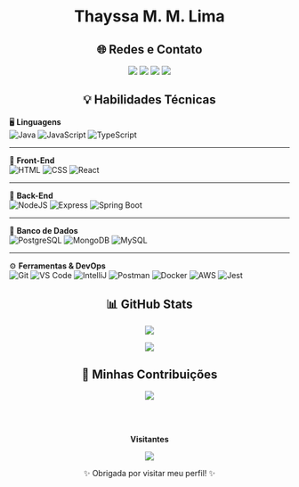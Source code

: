 <h1 align="center"><strong>Thayssa M. M. Lima</strong></h1>

<h2 align="center">🌐 Redes e Contato</h2>

<p align="center">
  <a href="https://www.linkedin.com/in/thayssa-miguel-mortari-lima-2aaa83241/" title="LinkedIn"><img src="https://img.shields.io/badge/-LinkedIn-%230077B5?style=for-the-badge&logo=linkedin&logoColor=white"/></a>
  <a href="https://github.com/thaymml" title="GitHub"><img src="https://img.shields.io/badge/-GitHub-%23121011?style=for-the-badge&logo=github&logoColor=white"/></a>
  <a href="mailto:thayssamortari@gmail.com" title="Gmail"><img src="https://img.shields.io/badge/-Gmail-D14836?style=for-the-badge&logo=gmail&logoColor=white"/></a>
  <a href="https://novo-portfolio-tau.vercel.app/" title="Portfólio"><img src="https://img.shields.io/badge/-Portfólio-%23FF5722?style=for-the-badge&logo=vercel&logoColor=white"/></a>
</p>



<h2 align="center">💡 Habilidades Técnicas</h2>

🖥️ **Linguagens**  
![Java](https://img.shields.io/badge/Java-%23ED8B00.svg?style=for-the-badge&logo=openjdk&logoColor=white)
![JavaScript](https://img.shields.io/badge/JavaScript-F7DF1E?style=for-the-badge&logo=javascript&logoColor=black)
![TypeScript](https://img.shields.io/badge/TypeScript-007ACC?style=for-the-badge&logo=typescript&logoColor=white)

---

🎨 **Front-End**  
![HTML](https://img.shields.io/badge/HTML5-E34F26?style=for-the-badge&logo=html5&logoColor=white)
![CSS](https://img.shields.io/badge/CSS3-1572B6?style=for-the-badge&logo=css3&logoColor=white)
![React](https://img.shields.io/badge/React-20232A?style=for-the-badge&logo=react&logoColor=61DAFB)

---

🔧 **Back-End**  
![NodeJS](https://img.shields.io/badge/Node.js-6DA55F?style=for-the-badge&logo=node.js&logoColor=white)
![Express](https://img.shields.io/badge/Express.js-%23404d59.svg?style=for-the-badge&logo=express&logoColor=white)
![Spring Boot](https://img.shields.io/badge/Spring%20Boot-6DB33F?style=for-the-badge&logo=spring-boot&logoColor=white)

---

💾 **Banco de Dados**  
![PostgreSQL](https://img.shields.io/badge/PostgreSQL-316192?style=for-the-badge&logo=postgresql&logoColor=white)
![MongoDB](https://img.shields.io/badge/MongoDB-4EA94B?style=for-the-badge&logo=mongodb&logoColor=white)
![MySQL](https://img.shields.io/badge/MySQL-00758F?style=for-the-badge&logo=mysql&logoColor=white)

---

⚙️ **Ferramentas & DevOps**  
![Git](https://img.shields.io/badge/GIT-E44C30?style=for-the-badge&logo=git&logoColor=white)
![VS Code](https://img.shields.io/badge/VSCode-007ACC?style=for-the-badge&logo=visual-studio-code&logoColor=white)
![IntelliJ](https://img.shields.io/badge/IntelliJ-000?style=for-the-badge&logo=intellijidea&logoColor=white)
![Postman](https://img.shields.io/badge/Postman-FF6C37?style=for-the-badge&logo=postman&logoColor=white)
![Docker](https://img.shields.io/badge/Docker-2496ED?style=for-the-badge&logo=docker&logoColor=white)
![AWS](https://img.shields.io/badge/AWS-232F3E?style=for-the-badge&logo=amazon-aws&logoColor=white)
![Jest](https://img.shields.io/badge/Jest-C21325?style=for-the-badge&logo=jest&logoColor=white)


<h2 align="center">📊 GitHub Stats</h2>
<p align="center">
  <img src="https://github-readme-stats.vercel.app/api?username=thaymml&theme=transparent&bg_color=000&border_color=30A3DC&show_icons=true&icon_color=30A3DC&title_color=E94D5F&text_color=FFF&hide_title=true" />
</p>

<p align="center">
  <img src="https://github-readme-stats.vercel.app/api/top-langs/?username=thaymml&layout=compact&bg_color=000&border_color=30A3DC&title_color=E94D5F&text_color=FFF" />
</p>


<h2 align="center">🚀 Minhas Contribuições</h2>

<div align="center">
  <a href="https://github.com/thaymml/dio-lab-open-source" title="dio-lab-open-source">
    <img src="https://github-readme-stats.vercel.app/api/pin/?username=thaymml&repo=dio-lab-open-source&bg_color=000&border_color=30A3DC&show_icons=true&icon_color=30A3DC&title_color=E94D5F&text_color=FFF" />
  </a>
</div>


<br><br> 

<div align="center">
  <p><b>Visitantes</b></p>  
  <img src="https://profile-counter.glitch.me/{thaymml}/count.svg" />
  <p>✨ Obrigada por visitar meu perfil! ✨</p>
</div>
